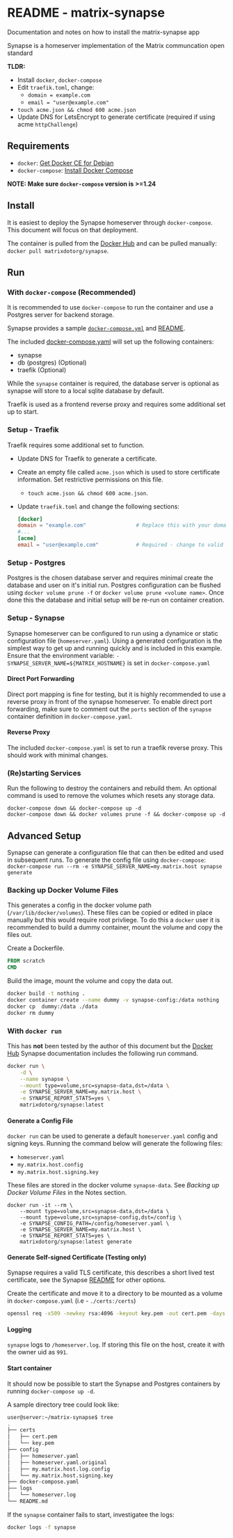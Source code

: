 # README - matrix-synapse

Documentation and notes on how to install the matrix-synapse app

Synapse is a homeserver implementation of the Matrix communcation open standard

__TLDR:__
* Install `docker`, `docker-compose`
* Edit `traefik.toml`, change: 
  * `domain = example.com`
  * `email = "user@example.com"`
* `touch acme.json && chmod 600 acme.json`
* Update DNS for LetsEncrypt to generate certificate (required if using acme `httpChallenge`)


## Requirements

* `docker`: [Get Docker CE for Debian](https://docs.docker.com/install/linux/docker-ce/debian/)
* `docker-compose`: [Install Docker Compose](https://docs.docker.com/compose/install/)

__NOTE: Make sure `docker-compose` version is >=1.24__


## Install

It is easiest to deploy the Synapse homeserver through `docker-compose`.  This document will focus on 
that deployment.

The container is pulled from the [Docker Hub](https://hub.docker.com/r/matrixdotorg/synapse/) and
can be pulled manually: `docker pull matrixdotorg/synapse`.

## Run

### With `docker-compose` (Recommended)

It is recommended to use `docker-compose` to run the container and use a Postgres server for backend storage.

Synapse provides a sample [`docker-compose.yml`](https://github.com/matrix-org/synapse/blob/master/contrib/docker/docker-compose.yml) and [README](https://github.com/matrix-org/synapse/blob/master/contrib/docker/README.md).

The included [docker-compose.yaml](./docker-compose.yaml) will set up the following containers:  

* synapse
* db (postgres) (Optional)
* traefik (Optional)

While the `synapse` container is required, the database server is optional as synapse will store to a local
sqlite database by default.

Traefik is used as a frontend reverse proxy and requires some additional set up to start.

### Setup - Traefik

Traefik requires some additional set to function.  

* Update DNS for Traefik to generate a certificate.  
* Create an empty file called `acme.json` which is used to store certificate information.  Set restrictive permissions on this file.  
  * `touch acme.json && chmod 600 acme.json`.  
* Update `traefik.toml` and change the following sections:  

  ```toml
  [docker]
  domain = "example.com"                # Replace this with your domain.
  #...
  [acme]
  email = "user@example.com"            # Required - change to valid email
  ```

### Setup - Postgres

Postgres is the chosen database server and requires minimal create the database and user on it's initial run.
Postgres configuration can be flushed using `docker volume prune -f` or `docker volume prune <volume name>`.
Once done this the database and initial setup will be re-run on container creation.

### Setup - Synapse

Synapse homeserver can be configured to run using a dynamice or static configuration file (`homeserver.yaml`).
Using a generated configuration is the simplest way to get up and running quickly and is included in this example.
Ensure that the environment variable: `- SYNAPSE_SERVER_NAME=${MATRIX_HOSTNAME}` is set in `docker-compose.yaml`

#### Direct Port Forwarding
Direct port mapping is fine for testing, but it is highly recommended to use a reverse proxy in front of 
the synapse homeserver.  To enable direct port forwarding, make sure to comment out the `ports` section
of the `synapse` container definition in `docker-compose.yaml`.

#### Reverse Proxy
The included `docker-compose.yaml` is set to run a traefik reverse proxy.  This should work with minimal changes.


### (Re)starting Services

Run the following to destroy the containers and rebuild them.  An optional command is used to remove the volumes which resets any storage data.

```
docker-compose down && docker-compose up -d
docker-compose down && docker volumes prune -f && docker-compose up -d
```


## Advanced Setup

Synapse can generate a configuration file that can then be edited and used in subsequent runs.
To generate the config file using `docker-compose`: `docker-compose run --rm -e SYNAPSE_SERVER_NAME=my.matrix.host synapse generate`

### Backing up Docker Volume Files

This generates a config in the docker volume path (`/var/lib/docker/volumes`).  These files can be copied or edited in place manually but this would require root privliege.  To do this a `docker` user it is recommended to build a dummy container, mount the volume and copy the files out.

Create a Dockerfile.

```Dockerfile
FROM scratch
CMD
```

Build the image, mount the volume and copy the data out.

```bash
docker build -t nothing .
docker container create --name dummy -v synapse-config:/data nothing
docker cp  dummy:/data ./data
docker rm dummy
```


### With `docker run`

This has __not__ been tested by the author of this document but the [Docker Hub](https://hub.docker.com/r/matrixdotorg/synapse/) Synapse documentation includes the following run command.

```bash
docker run \
    -d \
    --name synapse \
    --mount type=volume,src=synapse-data,dst=/data \
    -e SYNAPSE_SERVER_NAME=my.matrix.host \
    -e SYNAPSE_REPORT_STATS=yes \
    matrixdotorg/synapse:latest
```

#### Generate a Config File

`docker run` can be used to generate a default `homeserver.yaml` config and signing keys.  Running the command below will generate the following files: 
  * `homeserver.yaml`
  * `my.matrix.host.config`
  * `my.matrix.host.signing.key`  

These files are stored in the docker volume `synapse-data`.  See _Backing up Docker Volume Files_ in the Notes section.

```
docker run -it --rm \
    --mount type=volume,src=synapse-data,dst=/data \
    --mount type=volume,src=synapse-config,dst=/config \
    -e SYNAPSE_CONFIG_PATH=/config/homeserver.yaml \
    -e SYNAPSE_SERVER_NAME=my.matrix.host \
    -e SYNAPSE_REPORT_STATS=yes \
    matrixdotorg/synapse:latest generate
```

#### Generate Self-signed Certificate (Testing only)

Synapse requires a valid TLS certificate, this describes a short lived test certificate, see the Synapse [README](https://github.com/matrix-org/synapse/blob/master/contrib/docker/README.md) for other options.

Create the certificate and move it to a directory to be mounted as a volume in `docker-compose.yaml` (i.e - `./certs:/certs`)

```bash
openssl req -x509 -newkey rsa:4096 -keyout key.pem -out cert.pem -days 30
```


#### Logging

`synapse` logs to `/homeserver.log`.  If storing this file on the host, create it with the owner uid as `991`.


#### Start container

It should now be possible to start the Synapse and Postgres containers by running `docker-compose up -d`.  

A sample directory tree could look like: 

```bash
user@server:~/matrix-synapse$ tree
.
├── certs
│   ├── cert.pem
│   └── key.pem
├── config
│   ├── homeserver.yaml
│   ├── homeserver.yaml.original
│   ├── my.matrix.host.log.config
│   └── my.matrix.host.signing.key
├── docker-compose.yaml
├── logs
│   └── homeserver.log
└── README.md

```

If the `synapse` container fails to start, investigatee the logs:  
```bash
docker logs -f synapse
```


